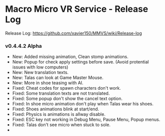 # Macro Micro VR Service - Release Log
Release Log: https://github.com/xavier150/MMVS/wiki/Release-log

###  v0.4.4.2 Alpha

- New: Added missing animation, Clean stomp animations.
- New: Popup for check apply settings before save. (Avoid protential issues with low computers)
- New: New translation texts.
- New: Talas can look at Game Master Mouse.
- New: More in shoe teasing with AI.
- Fixed: Cheat codes for spawn characters don't work.
- Fixed: Some translation texts are not translated.
- Fixed: Some popup don't show the cancel text option.
- Fixed: In shoe micro animation don't play when Talas wear his shoes.
- Fixed: Shoes animations blink at start/end.
- Fixed: Physics is animations is allway disable.
- Fixed: ESC key not working in Debug Menu, Pause Menu, Popup menus.
- Fixed: Talas don't see micro when stuck to sole.
- 
